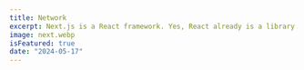 ```yaml
---
title: Network
excerpt: Next.js is a React framework. Yes, React already is a library for JS. So it's already an extra layer on top of JS
image: next.webp
isFeatured: true
date: "2024-05-17"
---
```

